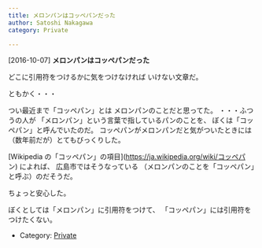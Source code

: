 ```yaml
---
title: メロンパンはコッペパンだった
author: Satoshi Nakagawa
category: Private

---
```


[2016-10-07] **メロンパンはコッペパンだった** 

 どこに引用符をつけるかに気をつけなければ
いけない文章だ。

 ともかく・・・

 つい最近まで「コッペパン」とは
メロンパンのことだと思ってた。
・・・ふつうの人が
「メロンパン」という言葉で指しているパンのことを、
ぼくは「コッペパン」と呼んでいたのだ。
コッペパンがメロンパンだと気がついたときには
（数年前だが）とてもびっくりした。

 [Wikipedia の「コッペパン」の項目](https://ja.wikipedia.org/wiki/コッペパ
ン) によれば、
広島市ではそうなっている
（メロンパンのことを「コッペパン」と呼ぶ）のだそうだ。

 ちょっと安心した。

<!--more-->

 ぼくとしては「メロンパン」に引用符をつけて、
「コッペパン」には引用符をつけたくない。

- Category: [Private](https://merapano.github.io/categories.html#Private)

